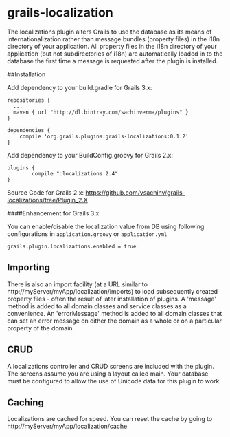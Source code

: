 grails-localization
===================

The localizations plugin alters Grails to use the database as its means of
internationalization rather than message bundles (property files) in the i18n
directory of your application. All property files in the i18n directory of your
application (but not subdirectories of i18n) are automatically loaded in to the
database the first time a message is requested after the plugin is installed.

##Installation

Add dependency to your build.gradle for Grails 3.x:

```
repositories {
  ...
  maven { url "http://dl.bintray.com/sachinverma/plugins" }
}

dependencies {
    compile 'org.grails.plugins:grails-localizations:0.1.2'
}
```


Add dependency to your BuildConfig.groovy for Grails 2.x:

```
plugins {
        compile ":localizations:2.4"
}
```
Source Code for Grails 2.x:
https://github.com/vsachinv/grails-localizations/tree/Plugin_2.X

####Enhancement for Grails 3.x

You can enable/disable the localization value from DB using following configurations in `application.groovy` or `application.yml`

```
grails.plugin.localizations.enabled = true
```

Importing
----------

There is also an import facility (at a URL similar to
http://myServer/myApp/localization/imports) to load subsequently created
property files - often the result of later installation of plugins. A 'message'
method is added to all domain classes and service classes as a convenience. An
'errorMessage' method is added to all domain classes that can set an error
message on either the domain as a whole or on a particular property of the
domain. 

CRUD
----

A localizations controller and CRUD screens are included with the plugin.
The screens assume you are using a layout called main. Your database must be
configured to allow the use of Unicode data for this plugin to work.

Caching
-------

Localizations are cached for speed. You can reset the cache by going to 
http://myServer/myApp/localization/cache

